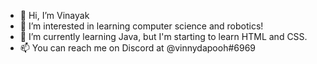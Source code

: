 - 👋 Hi, I’m Vinayak
- 👀 I’m interested in learning computer science and robotics!
- 🌱 I’m currently learning Java, but I'm starting to learn HTML and CSS.
- 📫 You can reach me on Discord at @vinnydapooh#6969
